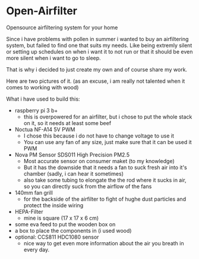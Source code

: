 # Open-Airfilter
Opensource airfiltering system for your home

Since i have problems with pollen in summer i wanted to buy an airfiltering system, but failed to find one that suits my needs.
Like being extremly silent or setting up schedules on when i want it to not run or that it should be even more silent when i want to go to sleep.

That is why i decided to just create my own and of course share my work.

Here are two pictures of it. (as an excuse, i am really not talented when it comes to working with wood)


What i have used to build this:
* raspberry pi 3 b+
  * this is overpowered for an airfilter, but i chose to put the whole stack on it, so it needs at least some beef
* Noctua NF-A14 5V PWM
  * I chose this because i do not have to change voltage to use it
  * You can use any fan of any size, just make sure that it can be used it PWM
* Nova PM Sensor SDS011 High Precision PM2.5
  * Most accurate sensor on consumer maket (to my knowledge)
  * But it has the downside that it needs a fan to suck fresh air into it's chamber (sadly, i can hear it sometimes)
  * also take some tubing to elongate the the rod where it sucks in air, so you can directly suck from the airflow of the fans 
* 140mm fan grill
  * for the backside of the airfilter to fight of hughe dust particles and protect the inside wiring
* HEPA-Filter
  * mine is square (17 x 17 x 6 cm)
* some eva feed to put the wooden box on
* a box to place the components in (i used wood)
* optional: CCS811 HDC1080 sensor
  * nice way to get even more information about the air you breath in every day.

